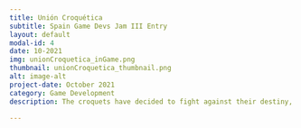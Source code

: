 ```yaml
---
title: Unión Croquética
subtitle: Spain Game Devs Jam III Entry
layout: default
modal-id: 4
date: 10-2021
img: unionCroquetica_inGame.png
thumbnail: unionCroquetica_thumbnail.png
alt: image-alt
project-date: October 2021
category: Game Development
description: The croquets have decided to fight against their destiny, they wont be eaten again, and they have a plan. "Croquestimo" has born to safe the croquets and condemn humanity.

---
```

